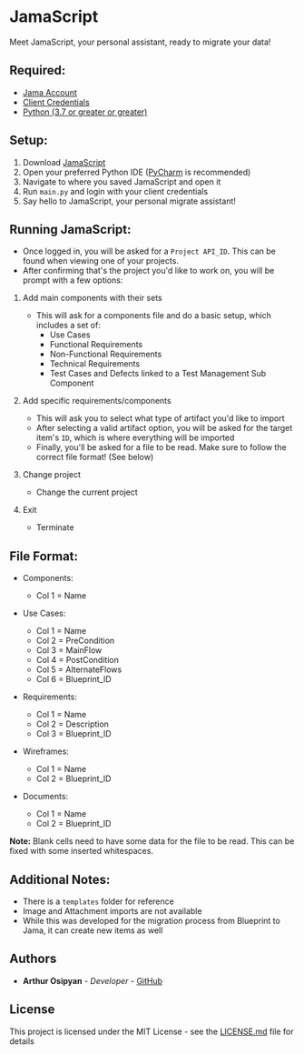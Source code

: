 # JamaScript

Meet JamaScript, your personal assistant, ready to migrate your data!

## Required:
- [Jama Account](https://www.jamasoftware.com/get-started/) 
- [Client Credentials](http://help.jamasoftware.com/ah/en/get-started/manage-your-profile/set-api-credentials.html) 
- [Python (3.7 or greater or greater)](https://www.python.org/downloads/)

## Setup:

1. Download [JamaScript](https://github.com/arthurosipyan/JamaScript/archive/master.zip)
2. Open your preferred Python IDE ([PyCharm](https://www.jetbrains.com/pycharm/download/#section=windows) is recommended)
3. Navigate to where you saved JamaScript and open it
4. Run ```main.py``` and login with your client credentials
5. Say hello to JamaScript, your personal migrate assistant!

## Running JamaScript:
- Once logged in, you will be asked for a ```Project API_ID```. This can be found when viewing one of your projects.
- After confirming that's the project you'd like to work on, you will be prompt with a few options:

1. Add main components with their sets
    - This will ask for a components file and do a basic setup, which includes a set of:
        - Use Cases
        - Functional Requirements
        - Non-Functional Requirements
        - Technical Requirements
        - Test Cases and Defects linked to a Test Management Sub Component

2. Add specific requirements/components
    - This will ask you to select what type of artifact you'd like to import
    - After selecting a valid artifact option, you will be asked for the target item's ```ID```, which is where everything will be imported
    - Finally, you'll be asked for a file to be read. Make sure to follow the correct file format! (See below)

3. Change project
    - Change the current project

4. Exit
    - Terminate

## File Format:

* Components:
    * Col 1 = Name
    
* Use Cases:
    * Col 1 = Name
    * Col 2 = PreCondition
    * Col 3 = MainFlow
    * Col 4 = PostCondition
    * Col 5 = AlternateFlows
    * Col 6 = Blueprint_ID
    
* Requirements:
    * Col 1 = Name
    * Col 2 = Description
    * Col 3 = Blueprint_ID
    
* Wireframes:
    * Col 1 = Name
    * Col 2 = Blueprint_ID

* Documents:
    * Col 1 = Name
    * Col 2 = Blueprint_ID
    
**Note:** Blank cells need to have some data for the file to be read. This can be fixed with some inserted whitespaces.


## Additional Notes:

- There is a ```templates``` folder for reference
- Image and Attachment imports are not available
- While this was developed for the migration process from Blueprint to Jama, it can create new items as well


## Authors

* **Arthur Osipyan** - *Developer* - [GitHub](https://github.com/arthurosipyan)

## License

This project is licensed under the MIT License - see the [LICENSE.md](https://github.com/arthurosipyan/JamaScript/blob/master/LICENSE) file for details

